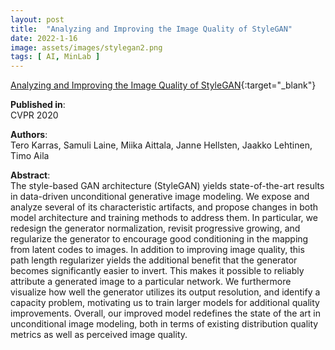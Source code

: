 ```yaml
---
layout: post
title:  "Analyzing and Improving the Image Quality of StyleGAN"
date: 2022-1-16
image: assets/images/stylegan2.png
tags: [ AI, MinLab ]
---
```


[Analyzing and Improving the Image Quality of StyleGAN](https://arxiv.org/pdf/1912.04958.pdf){:target="_blank"}

**Published in**:   
CVPR 2020

**Authors**:   
Tero Karras, Samuli Laine, Miika Aittala, Janne Hellsten, Jaakko Lehtinen, Timo Aila

**Abstract**:   
The style-based GAN architecture (StyleGAN) yields state-of-the-art results in data-driven unconditional generative image modeling. We expose and analyze several of its characteristic artifacts, and propose changes in both model architecture and training methods to address them. In particular, we redesign the generator normalization, revisit progressive growing, and regularize the generator to encourage good conditioning in the mapping from latent codes to images. In addition to improving image quality, this path length regularizer yields the additional benefit that the generator becomes significantly easier to invert. This makes it possible to reliably attribute a generated image to a particular network. We furthermore visualize how well the generator utilizes its output resolution, and identify a capacity problem, motivating us to train larger models for additional quality improvements. Overall, our improved model redefines the state of the art in unconditional image modeling, both in terms of existing distribution quality metrics as well as perceived image quality. 
